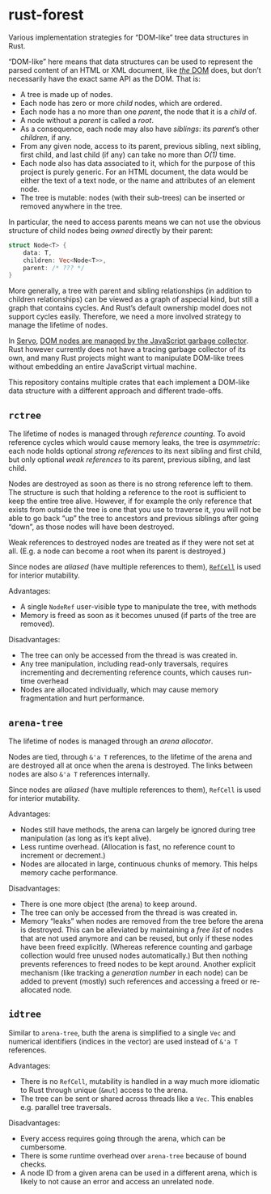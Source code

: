 rust-forest
===========

Various implementation strategies for “DOM-like” tree data structures in Rust.

“DOM-like” here means that data structures can be used to represent
the parsed content of an HTML or XML document,
like [*the* DOM](https://dom.spec.whatwg.org/) does,
but don’t necessarily have the exact same API as the DOM.
That is:

* A tree is made up of nodes.
* Each node has zero or more *child* nodes, which are ordered.
* Each node has a no more than one *parent*, the node that it is a *child* of.
* A node without a *parent* is called a *root*.
* As a consequence, each node may also have *siblings*: its *parent*’s other *children*, if any.
* From any given node, access to its
  parent, previous sibling, next sibling, first child, and last child (if any)
  can take no more than *O(1)* time.
* Each node also has data associated to it,
  which for the purpose of this project is purely generic.
  For an HTML document, the data would be either the text of a text node,
  or the name and attributes of an element node.
* The tree is mutable:
  nodes (with their sub-trees) can be inserted or removed anywhere in the tree.

In particular, the need to access parents means we can not use the obvious structure
of child nodes being *owned* directly by their parent:

```rust
struct Node<T> {
    data: T,
    children: Vec<Node<T>>,
    parent: /* ??? */
}
```

More generally, a tree with parent and sibling relationships (in addition to children relationships)
can be viewed as a graph of aspecial kind, but still a graph that contains cycles.
And Rust’s default ownership model does not support cycles easily.
Therefore, we need a more involved strategy to manage the lifetime of nodes.

In [Servo](https://github.com/servo/servo/),
[DOM nodes are managed by the JavaScript garbage collector](
https://blog.mozilla.org/research/2014/08/26/javascript-servos-only-garbage-collector/).
Rust however currently does not have a tracing garbage collector of its own,
and many Rust projects might want to manipulate DOM-like trees
without embedding an entire JavaScript virtual machine.

This repository contains multiple crates that each implement a DOM-like data structure
with a different approach and different trade-offs.


`rctree`
--------

The lifetime of nodes is managed through *reference counting*.
To avoid reference cycles which would cause memory leaks, the tree is *asymmetric*:
each node holds optional *strong references* to its next sibling and first child,
but only optional *weak references* to its parent, previous sibling, and last child.

Nodes are destroyed as soon as there is no strong reference left to them.
The structure is such that holding a reference to the root
is sufficient to keep the entire tree alive.
However, if for example the only reference that exists from outside the tree
is one that you use to traverse it,
you will not be able to go back “up” the tree to ancestors and previous siblings after going “down”,
as those nodes will have been destroyed.

Weak references to destroyed nodes are treated as if they were not set at all.
(E.g. a node can become a root when its parent is destroyed.)

Since nodes are *aliased* (have multiple references to them),
[`RefCell`](http://doc.rust-lang.org/std/cell/index.html) is used for interior mutability.

Advantages:

* A single `NodeRef` user-visible type to manipulate the tree, with methods
* Memory is freed as soon as it becomes unused (if parts of the tree are removed).

Disadvantages:

* The tree can only be accessed from the thread is was created in.
* Any tree manipulation, including read-only traversals,
  requires incrementing and decrementing reference counts,
  which causes run-time overhead
* Nodes are allocated individually, which may cause memory fragmentation and hurt performance.


`arena-tree`
------------

The lifetime of nodes is managed through an *arena allocator*.

Nodes are tied, through `&'a T` references, to the lifetime of the arena
and are destroyed all at once when the arena is destroyed.
The links between nodes are also `&'a T` references internally.

Since nodes are *aliased* (have multiple references to them),
`RefCell` is used for interior mutability.

Advantages:

* Nodes still have methods,
  the arena can largely be ignored during tree manipulation (as long as it’s kept alive).
* Less runtime overhead. (Allocation is fast, no reference count to increment or decrement.)
* Nodes are allocated in large, continuous chunks of memory. This helps memory cache performance.

Disadvantages:

* There is one more object (the arena) to keep around.
* The tree can only be accessed from the thread is was created in.
* Memory “leaks” when nodes are removed from the tree before the arena is destroyed.
  This can be alleviated by maintaining a *free list*
  of nodes that are not used anymore and can be reused,
  but only if these nodes have been freed explicitly.
  (Whereas reference counting and garbage collection would free unused nodes automatically.)
  But then nothing prevents references to freed nodes to be kept around.
  Another explicit mechanism (like tracking a *generation number* in each node)
  can be added to prevent (mostly) such references and accessing a freed or re-allocated node.


`idtree`
--------

Similar to `arena-tree`, buth the arena is simplified to a single `Vec`
and numerical identifiers (indices in the vector) are used instead of `&'a T` references.

Advantages:

* There is no `RefCell`, mutability is handled in a way much more idiomatic to Rust
  through unique (`&mut`) access to the arena.
* The tree can be sent or shared across threads like a `Vec`.
  This enables e.g. parallel tree traversals.

Disadvantages:

* Every access requires going through the arena, which can be cumbersome.
* There is some runtime overhead over `arena-tree` because of bound checks.
* A node ID from a given arena can be used in a different arena,
  which is likely to not cause an error and access an unrelated node.
